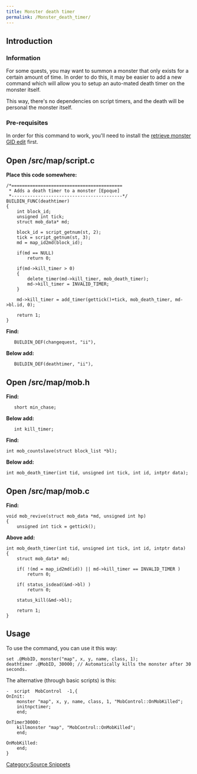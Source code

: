 ```yaml
---
title: Monster death timer
permalink: /Monster_death_timer/
---
```


Introduction
------------

### Information

For some quests, you may want to summon a monster that only exists for a certain amount of time. In order to do this, it may be easier to add a new command which will allow you to setup an auto-mated death timer on the monster itself.

This way, there's no dependencies on script timers, and the death will be personal the monster itself.

### Pre-requisites

In order for this command to work, you'll need to install the [retrieve monster GID edit](/Get_monster_gid "wikilink") first.

Open /src/map/script.c
----------------------

**Place this code somewhere:**

    /*==========================================
     * Adds a death timer to a monster [Epoque]
     *------------------------------------------*/
    BUILDIN_FUNC(deathtimer)
    {
        int block_id;
        unsigned int tick;
        struct mob_data* md;

        block_id = script_getnum(st, 2);
        tick = script_getnum(st, 3);
        md = map_id2md(block_id);

        if(md == NULL)
            return 0;

        if(md->kill_timer > 0)
        {
            delete_timer(md->kill_timer, mob_death_timer);
            md->kill_timer = INVALID_TIMER;
        }

        md->kill_timer = add_timer(gettick()+tick, mob_death_timer, md->bl.id, 0);

        return 1;
    }

**Find:**

       BUILDIN_DEF(changequest, "ii"),

**Below add:**

`   BUILDIN_DEF(deathtimer, "ii"),`

Open /src/map/mob.h
-------------------

**Find:**

`   short min_chase;`

**Below add:**

`   int kill_timer;`

**Find:**

    int mob_countslave(struct block_list *bl);

**Below add:**

`int mob_death_timer(int tid, unsigned int tick, int id, intptr data);`

Open /src/map/mob.c
-------------------

**Find:**

    void mob_revive(struct mob_data *md, unsigned int hp)
    {
        unsigned int tick = gettick();

**Above add:**

    int mob_death_timer(int tid, unsigned int tick, int id, intptr data)
    {
        struct mob_data* md;

        if( !(md = map_id2md(id)) || md->kill_timer == INVALID_TIMER )
            return 0;

        if( status_isdead(&md->bl) )
            return 0;

        status_kill(&md->bl);

        return 1;
    }

Usage
-----

To use the command, you can use it this way:

    set .@MobID, monster("map", x, y, name, class, 1);
    deathtimer .@MobID, 30000; // Automatically kills the monster after 30 seconds.

The alternative (through basic scripts) is this:

    -  script  MobControl  -1,{
    OnInit:
        monster "map", x, y, name, class, 1, "MobControl::OnMobKilled";
        initnpctimer;
        end;

    OnTimer30000:
        killmonster "map", "MobControl::OnMobKilled";
        end;

    OnMobKilled:
        end;
    }

[Category:Source Snippets](/Category:Source_Snippets "wikilink")